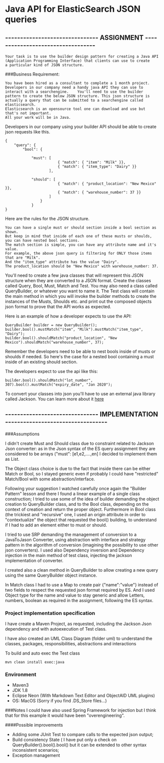 # Java API  for ElasticSearch JSON queries

## ------------------------------- ASSIGNMENT ----------------------------------
	
	Your task is to use the builder design pattern for creating a Java API (Application Programming Interface) that clients can use to create 
	a particular kind of JSON structure. 

###Business Requirement:

	You have been hired as a consultant to complete a 1 month project. Developers in our company need a handy java API they can use to interact with a searchengine. 	You'll need to use the builder pattern to create the below JSON structure. This json structure is actually a query that can be submitted to a searchengine called elasticsearch. 
	Elasticsearch is an opensource tool one can download and use but that's not important. 
	All your work will be in Java. 

 Developers in our company using your builder API should be able to create json requests like this.


	{
		"query": { 
			"bool": { 
	
				"must": [
							{ "match": { "item": "Milk" }}, 
							{ "match": { "item_type": "Dairy" }} 
						],
	
				"should": [
							{ "match": { "product_location": "New Mexico" }}, 
							{ "match": { "warehouse_number": 37 }} 
						]
					}
	   			}
	}

Here are the rules for the JSON structure. 

	You can have a single must or should section inside a bool section as shown. 
	But keep in mind that inside of each one of these musts or shoulds, you can have nested bool sections. 
	The match section is simple, you can have any attribute name and it's value. 
	For example, the above json query is filtering for ONLY those items that are "Milk". 
	And the "item_type" attribute has the value "Dairy". 
	The product_location should be "New Mexico" with warehouse_number: 37. 


You'll need to create a few java classes that will represent this JSON structure when they are converted to a JSON format.
Create the classes called Query, Bool, Must, Match and Test. 
You may also need a class called QueryBuilder, or whatever you want to name it. 
The Test class will contain the main method in which you will invoke the builder methods to create the instances of the Musts, Shoulds etc. and print out the composed objects json format to prove that the API works as expected. 

 Here is an example of how a developer expects to use the API:

	QueryBuilder builder = new QueryBuilder();
	builder.bool().mustMatch("item", "Milk").mustMatch("item_type", "Dairy");
	builder.bool().shouldMatch("product_location", "New Mexico").shouldMatch("warehouse_number", 37);

Remember the developers need to be able to nest bools inside of musts or shoulds if needed. So here's the case for a nested bool containing a must inside of an existing should section. 

 The developers expect to use the api like this:

	builder.bool().shouldMatch("lot_number", 307).bool().mustMatch("expiry_date", "Jan 2020");


To convert your classes into json you'll have to use an external java library called Jackson. You can learn more about it [here](http://www.mkyong.com/java/how-to-convert-java-obj...) 

## ------------------------------- IMPLEMENTATION ----------------------------------

###Assumptions

I didn't create Must and Should class due to constraint related to Jackson Json converter: as in the Json syntax of the ES query assignment they are considered to be  arrays ("must": [e1,e2,....,en] I decided to implement them as List<Object>.

The Object class choice is due to the fact that inside there can be either Match or Bool, so I stayed generic even if probably I could have "restricted" Match/Bool with some abstraction/interface.

Following your suggestion I watched carefully once again the "Builder Pattern" lesson and there I found a linear example of a single class construction; I tried to use some of the idea of builder demanding the object creation to QueryBuilder class, and to the Bool class, depending on the context of creation and return the proper object. Furthermore in Bool class (the trickiest and "recursive" one, I used an origin attribute in order to "contextualize" the object that requested the bool() building, to understand if I had to add an element either to must or should.

I tried to use SRP demanding the management of conversion to a JavaToJason Converter, using abstraction with interface and strategy pattern in the algorithm of conversion (imagining the possibility to use other json converters).
I used also Dependency inversion and Dependency injection in the main method of test class, injecting the jackson implementation of converter.

I created also a clean method in QueryBuilder to allow creating a new query using the same QueryBuilder object instance.


In Match class I had to use a Map to create pair {"name":"value"} instead of two fields to respect the requested json format required by ES.
And I used Object type for the name and value to stay generic and allow Letters, numbers, boolean as required in the assignment, following the ES syntax.


### Project implementation specification

I have create a Maven Project, as requested, including the Jackson Json dependency and with autoexecution of Test class.

I have also created an UML Class Diagram (folder uml) to understand the classes, packages, responsibilities, abstractions and interactions

 To build and auto exec the Test class

	mvn clean install exec:java

### Environment
- Maven3
- JDK 1.8
- Eclipse Neon (With Markdown Text Editor and ObjectAID UML plugins)
- OS: MacOS (Sorry if you find .DS_Store files...)


###Notes
I could have also used Spring Framework for injection but I think that for this example it would have been "overengineering".

####Possible improvements

 - Adding some JUnit Test to compare calls to the expected json output;
  - Build consistency State ( I have put only a check on QueryBuilder().bool().bool() but it can be extended to other syntax inconsistent scenarios;
 - Exception management
  	
	
 




